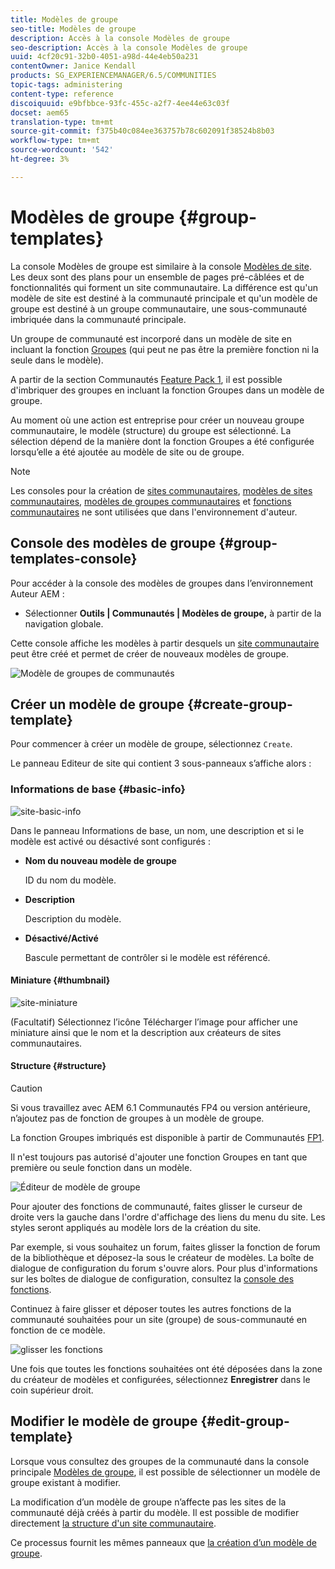 ```yaml
---
title: Modèles de groupe
seo-title: Modèles de groupe
description: Accès à la console Modèles de groupe
seo-description: Accès à la console Modèles de groupe
uuid: 4cf20c91-32b0-4051-a98d-44e4eb50a231
contentOwner: Janice Kendall
products: SG_EXPERIENCEMANAGER/6.5/COMMUNITIES
topic-tags: administering
content-type: reference
discoiquuid: e9bfbbce-93fc-455c-a2f7-4ee44e63c03f
docset: aem65
translation-type: tm+mt
source-git-commit: f375b40c084ee363757b78c602091f38524b8b03
workflow-type: tm+mt
source-wordcount: '542'
ht-degree: 3%

---
```



# Modèles de groupe {#group-templates}

La console Modèles de groupe est similaire à la console [Modèles de site](/help/communities/sites.md). Les deux sont des plans pour un ensemble de pages pré-câblées et de fonctionnalités qui forment un site communautaire. La différence est qu&#39;un modèle de site est destiné à la communauté principale et qu&#39;un modèle de groupe est destiné à un groupe communautaire, une sous-communauté imbriquée dans la communauté principale.

Un groupe de communauté est incorporé dans un modèle de site en incluant la fonction [Groupes](/help/communities/functions.md#groups-function) (qui peut ne pas être la première fonction ni la seule dans le modèle).

A partir de la section Communautés [Feature Pack 1](/help/communities/deploy-communities.md#latestfeaturepack), il est possible d&#39;imbriquer des groupes en incluant la fonction Groupes dans un modèle de groupe.

Au moment où une action est entreprise pour créer un nouveau groupe communautaire, le modèle (structure) du groupe est sélectionné. La sélection dépend de la manière dont la fonction Groupes a été configurée lorsqu’elle a été ajoutée au modèle de site ou de groupe.

>[!NOTE]
>
>Les consoles pour la création de [sites communautaires](/help/communities/sites-console.md), [modèles de sites communautaires](/help/communities/sites.md), [modèles de groupes communautaires](/help/communities/tools-groups.md) et [fonctions communautaires](/help/communities/functions.md) ne sont utilisées que dans l&#39;environnement d&#39;auteur.

## Console des modèles de groupe {#group-templates-console}

Pour accéder à la console des modèles de groupes dans l’environnement Auteur AEM :

* Sélectionner **Outils | Communautés | Modèles de groupe,** à partir de la navigation globale.

Cette console affiche les modèles à partir desquels un [site communautaire](/help/communities/sites-console.md) peut être créé et permet de créer de nouveaux modèles de groupe.

![Modèle de groupes de communautés](assets/groups-template.png)

## Créer un modèle de groupe {#create-group-template}

Pour commencer à créer un modèle de groupe, sélectionnez `Create`.

Le panneau Editeur de site qui contient 3 sous-panneaux s’affiche alors :

### Informations de base {#basic-info}

![site-basic-info](assets/site-basic-info.png)

Dans le panneau Informations de base, un nom, une description et si le modèle est activé ou désactivé sont configurés :

* **Nom du nouveau modèle de groupe**

   ID du nom du modèle.

* **Description**

   Description du modèle.

* **Désactivé/Activé**

   Bascule permettant de contrôler si le modèle est référencé.

#### Miniature   {#thumbnail}

![site-miniature](assets/site-thumbnail.png)

(Facultatif) Sélectionnez l’icône Télécharger l’image pour afficher une miniature ainsi que le nom et la description aux créateurs de sites communautaires.

#### Structure {#structure}

>[!CAUTION]
>
>Si vous travaillez avec AEM 6.1 Communautés FP4 ou version antérieure, n’ajoutez pas de fonction de groupes à un modèle de groupe.
>
>La fonction Groupes imbriqués est disponible à partir de Communautés [FP1](/help/communities/communities.md#latestfeaturepack).
>
>Il n&#39;est toujours pas autorisé d&#39;ajouter une fonction Groupes en tant que première ou seule fonction dans un modèle.

![Éditeur de modèle de groupe](assets/template-editor.png)

Pour ajouter des fonctions de communauté, faites glisser le curseur de droite vers la gauche dans l&#39;ordre d&#39;affichage des liens du menu du site. Les styles seront appliqués au modèle lors de la création du site.

Par exemple, si vous souhaitez un forum, faites glisser la fonction de forum de la bibliothèque et déposez-la sous le créateur de modèles. La boîte de dialogue de configuration du forum s&#39;ouvre alors. Pour plus d&#39;informations sur les boîtes de dialogue de configuration, consultez la [console des fonctions](/help/communities/functions.md).

Continuez à faire glisser et déposer toutes les autres fonctions de la communauté souhaitées pour un site (groupe) de sous-communauté en fonction de ce modèle.

![glisser les fonctions](assets/dragfunctions.png)

Une fois que toutes les fonctions souhaitées ont été déposées dans la zone du créateur de modèles et configurées, sélectionnez **Enregistrer** dans le coin supérieur droit.

## Modifier le modèle de groupe {#edit-group-template}

Lorsque vous consultez des groupes de la communauté dans la console principale [Modèles de groupe](#group-templates-console), il est possible de sélectionner un modèle de groupe existant à modifier.

La modification d’un modèle de groupe n’affecte pas les sites de la communauté déjà créés à partir du modèle. Il est possible de modifier directement [la structure d&#39;un site communautaire](/help/communities/sites-console.md#modify-structure).

Ce processus fournit les mêmes panneaux que [la création d’un modèle de groupe](#create-group-template).
